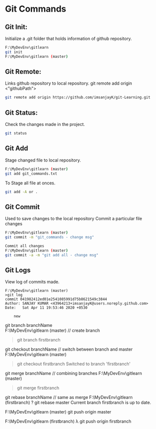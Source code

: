 # Git Commands
## Git Init:
Initialize a .git folder that holds information of github repository.
```bash
F:\MyDevEnv\gitlearn
git init
F:\MyDevEnv\gitlearn (master)
```

## Git Remote:
Links github repository to local repository.
git remote add origin <"githubPath"> 
```bash
git remote add origin https://github.com/imsanjayK/git-Learning.git
```
## Git Status:
Check the changes made in the project.
```bash
git status
```
## Git Add 
Stage changed file to local repository. 
```bash
F:\MyDevEnv\gitlearn (master)
git add git_commands.txt
```
To Stage all file at onces.
```bash
git add -A or .
```
## Git Commit
Used to save changes to the local repository
Commit a particular file changes
```bash
F:\MyDevEnv\gitlearn (master)
git commit -m "git_commands - change msg"
```
```bash
Commit all changes
F:\MyDevEnv\gitlearn (master)
git commit -a -m "git add all - change msg"
```
## Git Logs
View log of commits made.
```git 
F:\MyDevEnv\gitlearn (master)
>git log
commit 041982412ed01e2541085991d75b8621549c3844
Author: SANJAY KUMAR <43964213+imsanjayK@users.noreply.github.com>
Date:   Sat Apr 11 19:53:46 2020 +0530

    new
```
git branch branchName	
F:\MyDevEnv\gitlearn (master) // create branch
>git branch firstbranch

git checkout branchName // switch between branch and master 
F:\MyDevEnv\gitlearn (master)
>git checkout firstbranch
Switched to branch 'firstbranch'

git merge branchName // combining branches
F:\MyDevEnv\gitlearn (master)
>git merge firstbranch

git rebase branchName // same as merge
F:\MyDevEnv\gitlearn (firstbranch)
? git rebase master
Current branch firstbranch is up to date.

F:\MyDevEnv\gitlearn (master)
git push origin master

F:\MyDevEnv\gitlearn (firstbranch)
λ git push origin firstbranch
